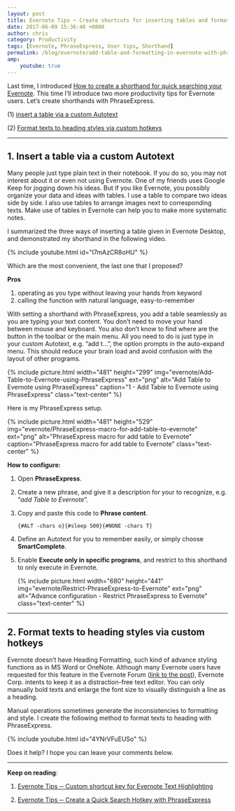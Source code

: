 ```yaml
---
layout: post
title: Evernote Tips ─ Create shortcuts for inserting tables and formatting texts with PhraseExpress
date: 2017-06-09 15:36:40 +0800
author: chris
category: Productivity
tags: [Evernote, PhraseExpress, User tips, Shorthand]
permalink: /blog/evernote/add-table-and-formatting-in-evernote-with-phraseexpress
amp:
    youtube: true
---
```


Last time, I introduced [How to create a shorthand for quick searching your Evernote](/blog/evernote/quick-search-evernote-with-phraseexpress). This time I’ll introduce two more productivity tips for Evernote users. Let’s create shorthands with PhraseExpress.

(1) [insert a table via a custom Autotext](#1-insert-a-table-via-a-custom-autotext)

(2) [Format texts to heading styles via custom hotkeys](#2-format-texts-to-heading-styles-via-custom-hotkeys)

* * *

## 1. Insert a table via a custom Autotext

Many people just type plain text in their notebook. If you do so, you may not interest about it or even not using Evernote. One of my friends uses Google Keep for jogging down his ideas. But if you like Evernote, you possibly organize your data and ideas with tables. I use a table to compare two ideas side by side. I also use tables to arrange images next to corresponding texts. Make use of tables in Evernote can help you to make more systematic notes.

I summarized the three ways of inserting a table given in Evernote Desktop, and demonstrated my shorthand in the following video.

{% include youtube.html id="I7mAzCR8oHU" %}

Which are the most convenient, the last one that I proposed?

**Pros**

1.  operating as you type without leaving your hands from keyword
2.  calling the function with natural language, easy-to-remember

With setting a shorthand with PhraseExpress, you add a table seamlessly as you are typing your text content. You don’t need to move your hand between mouse and keyboard. You also don’t know to find where are the button in the toolbar or the main menu. All you need to do is just type in your custom Autotext, e.g. “add t…”, the option prompts in the auto-expand menu. This should reduce your brain load and avoid confusion with the layout of other programs.

{% include picture.html width="481" height="299"
img="evernote/Add-Table-to-Evernote-using-PhraseExpress" ext="png" alt="Add Table to Evernote using PhraseExpress" caption="1 - Add Table to Evernote using PhraseExpress" class="text-center" %}

Here is my PhraseExpress setup.

{% include picture.html width="481" height="529"
img="evernote/PhraseExpress-macro-for-add-table-to-evernote" ext="png" alt="PhraseExpress macro for add table to Evernote" caption="PhraseExpress macro for add table to Evernote" class="text-center" %}

**How to configure:**

1.  Open **PhraseExpress**.
2.  Create a new phrase, and give it a description for your to recognize, e.g. “_add Table to Evernote_”.
3.  Copy and paste this code to **Phrase content**.

    `{#ALT -chars o}{#sleep 500}{#NONE -chars T}`

4.  Define an Autotext for you to remember easily, or simply choose **SmartComplete**.

5.  Enable **Execute only in specific programs**, and restrict to this shorthand to only execute in Evernote.

    {% include picture.html width="680" height="441"
img="evernote/Restrict-PhraseExpress-to-Evernote" ext="png" alt="Advance configuration - Restrict PhraseExpress to Evernote" class="text-center" %}

* * *

## 2. Format texts to heading styles via custom hotkeys

Evernote doesn’t have Heading Formatting, such kind of advance styling functions as in MS Word or OneNote. Although many Evernote users have requested for this feature in the Evernote Forum ([link to the post](https://discussion.evernote.com/topic/23474-heading-1-2-and-3-in-evernote/)), Evernote Corp. intents to keep it as a distraction-free text editor. You can only manually bold texts and enlarge the font size to visually distinguish a line as a heading.

Manual operations sometimes generate the inconsistencies to formatting and style. I create the following method to format texts to heading with PhraseExpress.

{% include youtube.html id="4YNrVFuEUSo" %}

Does it help? I hope you can leave your comments below.

* * *

**Keep on reading**:

1. [Evernote Tips ─ Custom shortcut key for Evernote Text Highlighting](/blog/evernote/custom-evernote-text-highlight-shortcut-key)

2. [Evernote Tips ─ Create a Quick Search Hotkey with PhraseExpress](/blog/evernote/quick-search-evernote-with-phraseexpress)